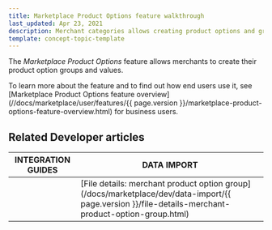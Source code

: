 ```yaml
---
title: Marketplace Product Options feature walkthrough
last_updated: Apr 23, 2021
description: Merchant categories allows creating product options and groups.
template: concept-topic-template
---
```


The *Marketplace Product Options* feature allows merchants to create their product option groups and values.

To learn more about the feature and to find out how end users use it, see [Marketplace Product Options feature overview](//docs/marketplace/user/features/{{ page.version }}/marketplace-product-options-feature-overview.html) for business users.

## Related Developer articles


|INTEGRATION GUIDES  |DATA IMPORT  |
|---------|---------|
|<!---LINK TO IG-->     |[File details: merchant product option group](/docs/marketplace/dev/data-import/{{ page.version }}/file-details-merchant-product-option-group.html)       |
